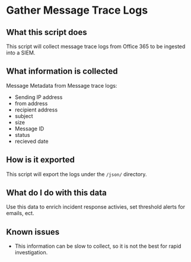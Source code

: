 # Gather Message Trace Logs

## What this script does

This script will collect message trace logs from Office 365 to be ingested into a SIEM.

## What information is collected

Message Metadata from Message trace logs:
* Sending IP address
* from address
* recipient address
* subject
* size
* Message ID
* status
* recieved date

## How is it exported

This script will export the logs under the `/json/` directory.

## What do I do with this data

Use this data to enrich incident response activies, set threshold alerts for emails, ect.

## Known issues
* This information can be slow to collect, so it is not the best for rapid investigation.